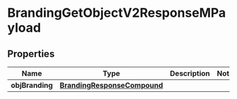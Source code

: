 
# BrandingGetObjectV2ResponseMPayload

## Properties
Name | Type | Description | Notes
------------ | ------------- | ------------- | -------------
**objBranding** | [**BrandingResponseCompound**](BrandingResponseCompound.md) |  | 



